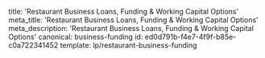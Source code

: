 title: 'Restaurant Business Loans, Funding & Working Capital Options'
meta_title: 'Restaurant Business Loans, Funding & Working Capital Options'
meta_description: 'Restaurant Business Loans, Funding & Working Capital Options'
canonical: business-funding
id: ed0d791b-f4e7-4f9f-b85e-c0a722341452
template: lp/restaurant-business-funding
